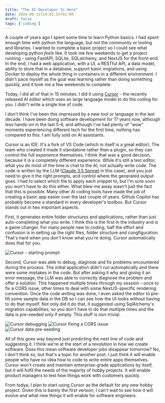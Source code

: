 ```yaml
---
title: "The AI Developer Is Here"
date: 2024-08-31T14:01:51+01:00
draft: false
tags: ['coding']
---
```


A couple of years ago I spent some time to learn Python basics. I had spent enough time with python the language, but not the community or tooling and libraries. I wanted to complete a basic project so I could see what developing python *feels* like. It took me few weekends to get a project running - using FastAPI, SQLite, SQLalchemy, and NextJS for the front-end. In the end, I had a web application, with a UI, a RESTful API, a data model, ability to store that in a database, support basic migrations, and using Docker to deploy the whole thing in containers in a different environment. I didn't pace myself as the goal was learning rather than doing something quickly, and it took me a few weekends to complete.

Today, I did all of that in 15 minutes. I did it using [Cursor](https://www.cursor.com/) - the recently released AI editor which uses an large language model to do the coding for you. I didn't write a single line of code.

I don't think I've been this impressed by a new tool or language in the last decade. I have been doing software development for 17 years now, although less hands-on in the last 5-6, and although I've had plenty of "wow" moments experiencing different tech for the first time, nothing has compared to this. I am fully sold on AI assistants.

Cursor is an IDE. It's a fork of VS Code (which in itself is a great editor). The team who created it made it standalone rather than a plugin, so they can control the full experience themselves. I think that was a good decision, because it is a completely different experience. While it's still a text editor, what you do most of the time is chat to the AI, not actually write code. The code is written by the LLM ([Claude 3.5 Sonnet](https://www.anthropic.com/news/claude-3-5-sonnet) in this case), and you just need to give it the right prompts, and control where the generated output goes. I had to select which file to apply each snippet to, but I'm sure soon you won't have to do this either. What blew me away wasn't just the fact that this is possible. Many other AI coding tools have made the job of creating a basic app easier over the last couple of years. Github Copilot has probably become a standard in every developer's toolbox. But Cursor stands out in two important aspects.

First, it generates entire folder structures and applications, rather than just auto-completing what you write. I think this is the first in the industry and is a game changer. For many people new to coding, half the effort and confusion is in setting up the right files, folder structure and congfiguration. That's hard when you don't know what you're doing. Cursor automatically does that for you. 

![Cursor - starting prompt](/images/Cursor-first-prompt.png)

Second, Cursor was able to debug, diagnose and fix problems encountered during the process. The initial application didn't run automatically and there were some mistakes in the code. But after asking it why and giving it an error message, the LLM was able to correctly diagnose the problem and offer a solution. This happened multiple times through my session - once to fix a CORS issue, other times to deal with some NextJS-specific rendering convention. Once the code writing was done, I even asked the editor to pre-fill some sample data in the DB so I can see how the UI looks without having to do that myself. Not only did it do that, it suggested using SqlAlchemy's migration capabilities, so you don't have to do that multiple times and the data is pre-seeded only if empty. This stuff is non-trivial.

![Cursor debugging](/images/Cursor-debugging.png)
![Cursor fixing a CORS issue](/images/Cursor-CORS.png)
![Cursor data pre-seeding](/images/Cursor-db-seeding.png)

All of this goes way beyond just predicting the next line of code and suggesting it. I think we're at the start of a revolution in how we create software. Does this mean software developer jobs disappear tomorrow? No, I don't think so, but that's a topic for another post. I just think it will enable people who have no idea how to code to write entire apps themselves. Cursor won't create and maintain enterprise-grade applications by itself, but it will fulfil the needs of the majority of hobby projects. It will enable product managers to test how things work with customers quickly.

From todya, I plan to start using Cursor as the default for any new hobby project. Given this is barely the first version, I can't wait to see how it will evolve and what new things it will enable for software engineers.